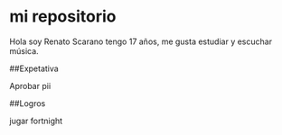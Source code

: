  # mi repositorio
 Hola soy Renato Scarano tengo 17 años, me gusta estudiar y escuchar música.

##Expetativa

Aprobar pii

##Logros

jugar fortnight 
